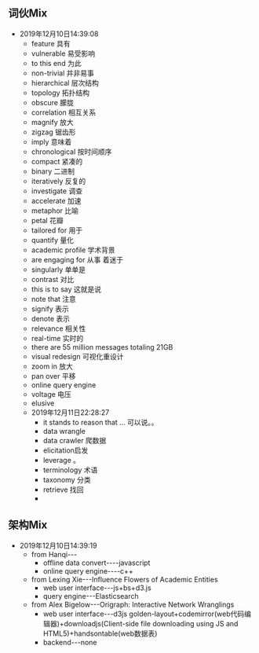 ## 词伙Mix

* 2019年12月10日14:39:08
    * feature 具有
    * vulnerable 易受影响
    * to this end 为此
    * non-trivial 并非易事
    * hierarchical 层次结构
    * topology 拓扑结构
    * obscure 朦胧
    * correlation 相互关系
    * magnify 放大
    * zigzag 锯齿形
    * imply 意味着
    * chronological 按时间顺序
    * compact 紧凑的
    * binary 二进制
    * iteratively 反复的
    * investigate 调查
    * accelerate 加速 
    * metaphor 比喻
    * petal 花瓣
    * tailored for 用于
    * quantify 量化
    * academic profile 学术背景
    * are engaging for 从事 着迷于
    * singularly  单单是
    * contrast 对比
    * this is to say 这就是说
    * note that 注意
    * signify 表示
    * denote  表示
    * relevance 相关性
    * real-time 实时的
    * there are 55 million messages totaling 21GB
    * visual redesign 可视化重设计
    * zoom in 放大
    * pan over 平移
    * online query engine
    * voltage 电压
    * elusive
  * 2019年12月11日22:28:27
    * it stands to reason that ... 可以说。。
    * data wrangle
    * data crawler 爬数据
    * elicitation启发
    * leverage 。
    * terminology 术语
    * taxonomy 分类
    * retrieve 找回
    * 


## 架构Mix

* 2019年12月10日14:39:19
  * from Hanqi---
    * offline data convert----javascript
    * online query engine----c++
  * from Lexing Xie---Influence Flowers of Academic Entities
    * web user interface---js+bs+d3.js
    * query engine---Elasticsearch
  * from Alex Bigelow---Origraph: Interactive Network Wranglings
    * web user interface---d3js golden-layout+codemirror(web代码编辑器)+downloadjs(Client-side file downloading using JS and HTML5)+handsontable(web数据表)
    * backend---none

